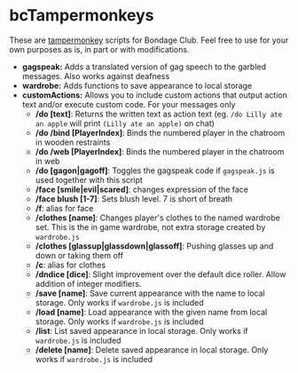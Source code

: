 # bcTampermonkeys

These are [tampermonkey](https://www.tampermonkey.net/) scripts for Bondage Club. Feel free to use for your own purposes as is, in part or with modifications.

* **gagspeak:** Adds a translated version of gag speech to the garbled messages. Also works against deafness
* **wardrobe:** Adds functions to save appearance to local storage
* **customActions:** Allows you to include custom actions that output action text and/or execute custom code. For your messages only
    - **/do [text]**: Returns the written text as action text (eg. `/do Lilly ate an apple` will print `(Lilly ate an apple)` on chat)
    - **/do /bind [PlayerIndex]**: Binds the numbered player in the chatroom in wooden restraints
    - **/do /web [PlayerIndex]**: Binds the numbered player in the chatroom in web
    - **/do [gagon|gagoff]**: Toggles the gagspeak code if `gagspeak.js` is used together with this script
    - **/face [smile|evil|scared]**: changes expression of the face
    - **/face blush [1-7]**: Sets blush level. 7 is short of breath
    - **/f**: alias for face
    - **/clothes [name]**: Changes player's clothes to the named wardrobe set. This is the in game wardrobe, not extra storage created by `wardrobe.js`
    - **/clothes [glassup|glassdown|glassoff]**: Pushing glasses up and down or taking them off
    - **/c**: alias for clothes
    - **/dndice [dice]**: Slight improvement over the default dice roller. Allow addition of integer modifiers.
    - **/save [name]**: Save current appearance with the name to local storage. Only works if `wardrobe.js` is included
    - **/load [name]**: Load appearance with the given name from local storage. Only works if `wardrobe.js` is included
    - **/list**: List saved appearance in local storage. Only works if `wardrobe.js` is included
    - **/delete [name]**: Delete saved appearance in local storage. Only works if `wardrobe.js` is included
